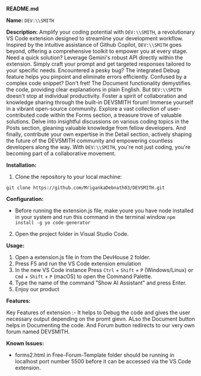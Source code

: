 **README.md**

**Name:** `DEV:\\SMITH`

**Description:** 
Amplify your coding potential with `DEV:\\SMITH`, a revolutionary VS Code extension designed to streamline your development workflow. Inspired by the intuitive assistance of Github Copilot, `DEV:\\SMITH` goes beyond, offering a comprehensive toolkit to empower you at every stage. Need a quick solution? Leverage Gemini's robust API directly within the extension. Simply craft your prompt and get targeted responses tailored to your specific needs. Encountered a pesky bug? The integrated Debug feature helps you pinpoint and eliminate errors efficiently. Confused by a complex code snippet? Don't fret! The Document functionality demystifies the code, providing clear explanations in plain English. But `DEV:\\SMITH` doesn't stop at individual productivity. Foster a spirit of collaboration and knowledge sharing through the built-in DEVSMITH forum! Immerse yourself in a vibrant open-source community. Explore a vast collection of user-contributed code within the Forms section, a treasure trove of valuable solutions. Delve into insightful discussions on various coding topics in the Posts section, gleaning valuable knowledge from fellow developers. And finally, contribute your own expertise in the Detail section, actively shaping the future of the DEVSMITH community and empowering countless developers along the way. With `DEV:\\SMITH`, you're not just coding, you're becoming part of a collaborative movement. 

**Installation:**

1. Clone the repository to your local machine:
```
git clone https://github.com/MrigankaDebnath03/DEVSMITH.git

```

**Configuration:**

* Before running the extension.js file, make youre you have node installed in your system and run this command in the terminal window ` npm install -g yo code-generator `


2. Open the project folder in Visual Studio Code.

**Usage:**

1. Open a extension.js file in from the DevHouse 2 folder.
2. Press F5 and run the VS Code extension emulation
3. In the new VS Code instance Press `Ctrl` + `Shift` + `P` (Windows/Linux) or `Cmd` + `Shift` + `P` (macOS) to open the Command Palette.
4. Type the name of the command "Show AI Assistant" and press Enter.
5. Enjoy our product

**Features:**

Key Features of extension :- It helps to Debug the code and gives the user necessary output depending on the promt gievn. ALso the Document button helps in Documenting the code. And Forum button redirects to our very own forum named DEVSMITH. 


**Known Issues:**

* forms2.html in Free-Forum-Template folder should be running in localhost port number 5500 before it can be accessed via the VS Code extension.



  
